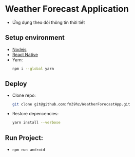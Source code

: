 # Weather Forecast Application
- Ứng dụng theo dõi thông tin thời tiết

## Setup environment
- [Nodejs](https://nodejs.org/en)
- [React Native](https://reactnative.dev/docs/environment-setup?guide=native)
- Yarn:
  ```bash
  npm i --global yarn
  ```

## Deploy
- Clone repo:
  ```bash
  git clone git@github.com:fm39hz/WeatherForecastApp.git
  ```
- Restore depencencies:
  ```bash
  yarn install --verbose
  ```
  
## Run Project:
- ```bash
  npm run android
  ```
